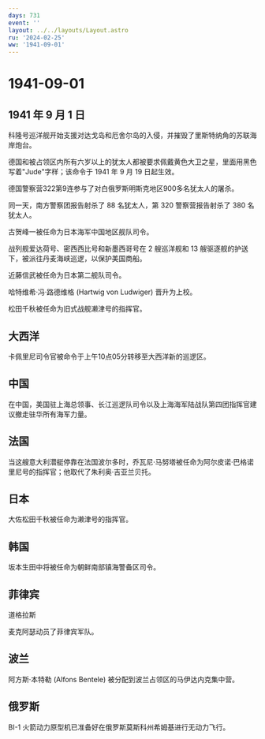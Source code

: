 ```yaml
---
days: 731
event: ''
layout: ../../layouts/Layout.astro
ru: '2024-02-25'
ww: '1941-09-01'
---
```


# 1941-09-01

## 1941 年 9 月 1 日

科隆号巡洋舰开始支援对达戈岛和厄舍尔岛的入侵，并摧毁了里斯特纳角的苏联海岸炮台。

德国和被占领区内所有六岁以上的犹太人都被要求佩戴黄色大卫之星，里面用黑色写着"Jude"字样；该命令于
1941 年 9 月 19 日起生效。

德国警察营322第9连参与了对白俄罗斯明斯克地区900多名犹太人的屠杀。

同一天，南方警察团报告射杀了 88 名犹太人，第 320 警察营报告射杀了 380
名犹太人。

古贺峰一被任命为日本海军中国地区舰队司令。

战列舰爱达荷号、密西西比号和新墨西哥号在 2 艘巡洋舰和 13
艘驱逐舰的护送下，被派往丹麦海峡巡逻，以保护美国商船。

近藤信武被任命为日本第二舰队司令。

哈特维希·冯·路德维格 (Hartwig von Ludwiger) 晋升为上校。

松田千秋被任命为旧式战舰濑津号的指挥官。

## 大西洋

卡佩里尼司令官被命令于上午10点05分转移至大西洋新的巡逻区。

## 中国

在中国，美国驻上海总领事、长江巡逻队司令以及上海海军陆战队第四团指挥官建议撤走驻华所有海军力量。

## 法国

当这艘意大利潜艇停靠在法国波尔多时，乔瓦尼·马努塔被任命为阿尔皮诺·巴格诺里尼号的指挥官；他取代了朱利奥·吉亚兰贝托。

## 日本

大佐松田千秋被任命为濑津号的指挥官。

## 韩国

坂本生田中将被任命为朝鲜南部镇海警备区司令。

## 菲律宾

道格拉斯

麦克阿瑟动员了菲律宾军队。

## 波兰

阿方斯·本特勒 (Alfons Bentele) 被分配到波兰占领区的马伊达内克集中营。

## 俄罗斯

BI-1 火箭动力原型机已准备好在俄罗斯莫斯科州希姆基进行无动力飞行。